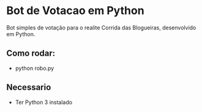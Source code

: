 # Bot de Votacao em Python
Bot simples de votação para o realite Corrida das Blogueiras, desenvolvido em Python.

## Como rodar:

- python robo.py

## Necessario
- Ter Python 3 instalado
